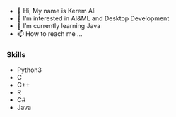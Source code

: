- 👋 Hi, My name is Kerem Ali
- 👀 I’m interested in AI&ML and Desktop Development
- 🌱 I’m currently learning Java
- 📫 How to reach me ...

<!---
Kerem-Ali/Kerem-Ali is a ✨ special ✨ repository because its `README.md` (this file) appears on your GitHub profile.
You can click the Preview link to take a look at your changes.
--->

### Skills
- Python3
- C
- C++
- R
- C#
- Java

